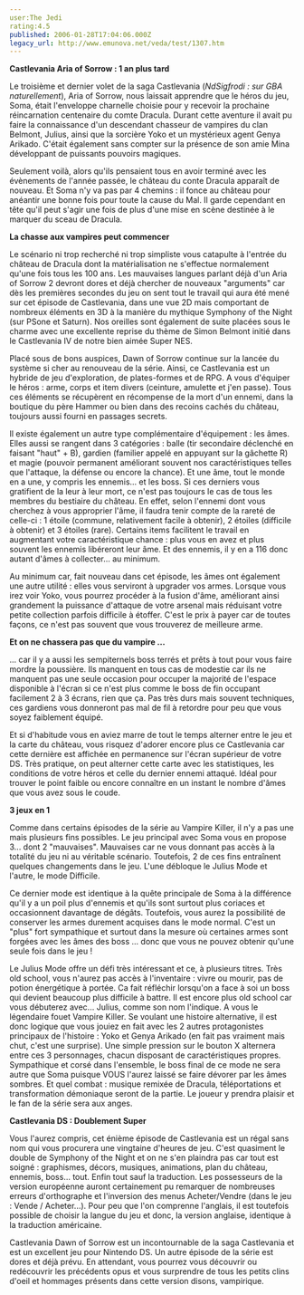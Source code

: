 ```yaml
---
user:The Jedi
rating:4.5
published: 2006-01-28T17:04:06.000Z
legacy_url: http://www.emunova.net/veda/test/1307.htm
---
```

**Castlevania Aria of Sorrow : 1 an plus tard**  

Le troisième et dernier volet de la saga Castlevania (_NdSigfrodi : sur GBA naturellement_), Aria of Sorrow, nous laissait apprendre que le héros du jeu, Soma, était l'enveloppe charnelle choisie pour y recevoir la prochaine réincarnation centenaire du comte Dracula. Durant cette aventure il avait pu faire la connaissance d'un descendant chasseur de vampires du clan Belmont, Julius, ainsi que la sorcière Yoko et un mystérieux agent Genya Arikado. C'était également sans compter sur la présence de son amie Mina développant de puissants pouvoirs magiques.  

Seulement voilà, alors qu'ils pensaient tous en avoir terminé avec les évènements de l'année passée, le château du conte Dracula apparaît de nouveau. Et Soma n'y va pas par 4 chemins : il fonce au château pour anéantir une bonne fois pour toute la cause du Mal. Il garde cependant en tête qu'il peut s'agir une fois de plus d'une mise en scène destinée à le marquer du sceau de Dracula.  

  

**La chasse aux vampires peut commencer**  

Le scénario ni trop recherché ni trop simpliste vous catapulte à l'entrée du château de Dracula dont la matérialisation ne s'effectue normalement qu'une fois tous les 100 ans. Les mauvaises langues parlant déjà d'un Aria of Sorrow 2 devront dores et déjà chercher de nouveaux "arguments" car dès les premières secondes du jeu on sent tout le travail qui aura été mené sur cet épisode de Castlevania, dans une vue 2D mais comportant de nombreux éléments en 3D à la manière du mythique Symphony of the Night (sur PSone et Saturn). Nos oreilles sont également de suite placées sous le charme avec une excellente reprise du thème de Simon Belmont initié dans le Castlevania IV de notre bien aimée Super NES.  

  

Placé sous de bons auspices, Dawn of Sorrow continue sur la lancée du système si cher au renouveau de la série. Ainsi, ce Castlevania est un hybride de jeu d'exploration, de plates-formes et de RPG. A vous d'équiper le héros : arme, corps et item divers (ceinture, amulette et j'en passe). Tous ces éléments se récupèrent en récompense de la mort d'un ennemi, dans la boutique du père Hammer ou bien dans des recoins cachés du château, toujours aussi fourni en passages secrets.  

Il existe également un autre type complémentaire d'équipement : les âmes. Elles aussi se rangent dans 3 catégories : balle (tir secondaire déclenché en faisant "haut" + B), gardien (familier appelé en appuyant sur la gâchette R) et magie (pouvoir permanent améliorant souvent nos caractéristiques telles que l'attaque, la défense ou encore la chance). Et une âme, tout le monde en a une, y compris les ennemis... et les boss. Si ces derniers vous gratifient de la leur à leur mort, ce n'est pas toujours le cas de tous les membres du bestiaire du château. En effet, selon l'ennemi dont vous cherchez à vous approprier l'âme, il faudra tenir compte de la rareté de celle-ci : 1 étoile (commune, relativement facile à obtenir), 2 étoiles (difficile à obtenir) et 3 étoiles (rare). Certains items facilitent le travail en augmentant votre caractéristique chance : plus vous en avez et plus souvent les ennemis libéreront leur âme. Et des ennemis, il y en a 116 donc autant d'âmes à collecter... au minimum.   

  

Au minimum car, fait nouveau dans cet épisode, les âmes ont également une autre utilité : elles vous serviront à upgrader vos armes. Lorsque vous irez voir Yoko, vous pourrez procéder à la fusion d'âme, améliorant ainsi grandement la puissance d'attaque de votre arsenal mais réduisant votre petite collection parfois difficile à étoffer. C'est le prix à payer car de toutes façons, ce n'est pas souvent que vous trouverez de meilleure arme.  

  

**Et on ne chassera pas que du vampire ...**  

... car il y a aussi les sempiternels boss terrés et prêts à tout pour vous faire mordre la poussière. Ils manquent en tous cas de modestie car ils ne manquent pas une seule occasion pour occuper la majorité de l'espace disponible à l'écran si ce n'est plus comme le boss de fin occupant facilement 2 à 3 écrans, rien que ça. Pas très durs mais souvent techniques, ces gardiens vous donneront pas mal de fil à retordre pour peu que vous soyez faiblement équipé.  

  

Et si d'habitude vous en aviez marre de tout le temps alterner entre le jeu et la carte du château, vous risquez d'adorer encore plus ce Castlevania car cette dernière est affichée en permanence sur l'écran supérieur de votre DS. Très pratique, on peut alterner cette carte avec les statistiques, les conditions de votre héros et celle du dernier ennemi attaqué. Idéal pour trouver le point faible ou encore connaître en un instant le nombre d'âmes que vous avez sous le coude.  

  

**3 jeux en 1**  

Comme dans certains épisodes de la série au Vampire Killer, il n'y a pas une mais plusieurs fins possibles. Le jeu principal avec Soma vous en propose 3... dont 2 "mauvaises". Mauvaises car ne vous donnant pas accès à la totalité du jeu ni au véritable scénario. Toutefois, 2 de ces fins entraînent quelques changements dans le jeu. L'une débloque le Julius Mode et l'autre, le mode Difficile.  

Ce dernier mode est identique à la quête principale de Soma à la différence qu'il y a un poil plus d'ennemis et qu'ils sont surtout plus coriaces et occasionnent davantage de dégâts. Toutefois, vous aurez la possibilité de conserver les armes durement acquises dans le mode normal. C'est un "plus" fort sympathique et surtout dans la mesure où certaines armes sont forgées avec les âmes des boss ... donc que vous ne pouvez obtenir qu'une seule fois dans le jeu !  

Le Julius Mode offre un défi très intéressant et ce, à plusieurs titres. Très old school, vous n'aurez pas accès à l'inventaire : vivre ou mourir, pas de potion énergétique à portée. Ca fait réfléchir lorsqu'on a face à soi un boss qui devient beaucoup plus difficile à battre. Il est encore plus old school car vous débuterez avec... Julius, comme son nom l'indique. A vous le légendaire fouet Vampire Killer. Se voulant une histoire alternative, il est donc logique que vous jouiez en fait avec les 2 autres protagonistes principaux de l'histoire : Yoko et Genya Arikado (en fait pas vraiment mais chut, c'est une surprise). Une simple pression sur le bouton X alternera entre ces 3 personnages, chacun disposant de caractéristiques propres. Sympathique et corsé dans l'ensemble, le boss final de ce mode ne sera autre que Soma puisque VOUS l'aurez laissé se faire dévorer par les âmes sombres. Et quel combat : musique remixée de Dracula, téléportations et transformation démoniaque seront de la partie. Le joueur y prendra plaisir et le fan de la série sera aux anges.  

  

**Castlevania DS : Doublement Super**  

Vous l'aurez compris, cet énième épisode de Castlevania est un régal sans nom qui vous procurera une vingtaine d'heures de jeu. C'est quasiment le double de Symphony of the Night et on ne s'en plaindra pas car tout est soigné : graphismes, décors, musiques, animations, plan du château, ennemis, boss... tout. Enfin tout sauf la traduction. Les possesseurs de la version européenne auront certainement pu remarquer de nombreuses erreurs d'orthographe et l'inversion des menus Acheter/Vendre (dans le jeu : Vende / Acheter...). Pour peu que l'on comprenne l'anglais, il est toutefois possible de choisir la langue du jeu et donc, la version anglaise, identique à la traduction américaine.  

  

Castlevania Dawn of Sorrow est un incontournable de la saga Castlevania et est un excellent jeu pour Nintendo DS. Un autre épisode de la série est dores et déjà prévu. En attendant, vous pourrez vous découvrir ou redécouvrir les précédents opus et vous surprendre de tous les petits clins d'oeil et hommages présents dans cette version disons, vampirique.